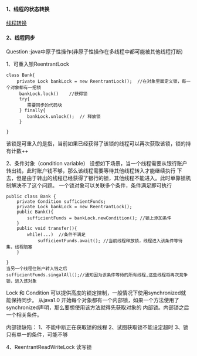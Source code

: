 #### 1、线程的状态转换
[线程转换](https://cloud.githubusercontent.com/assets/14313582/26517424/c077b30a-42ca-11e7-8e09-898d6a68be4d.jpg)                                                             
#### 2、线程同步
Question :java中原子性操作(非原子性操作在多线程中都可能被其他线程打断)

1、可重入锁ReentrantLock<br/>
        
    class Bank{
        private Lock bankLock = new ReentrantLock();  //在对象里面定义锁，每一个对象都有一把锁
         bankLock.lock()    //获得锁
         try{
            需要同步的代码块
         } finally{
            bankLock.unlock();  // 释放锁
         }
         
    }
    
该锁是可重入的是指，当前如果已经获得了该锁的线程可以再次获取该锁，锁的持有计数++

2、条件对象（condition variable）
设想如下场景，当一个线程需要从银行账户转出钱，此时账户钱不够，那么该线程需要等待其他线程转入才能继续执行
下去，但是由于转出的线程已经获得了银行的锁，其他线程不能进入。此时单靠锁机制解决不了这个问题。
一个锁对象可以关联多个条件，条件满足即可执行
    
    public class Bank {
        private Condition sufficientFunds;
        private Lock bankLock = new ReentrantLock();
        public Bank(){
            sufficientFunds = bankLock.newCondition(); //锁上添加条件
        }
        public void transfer(){
            while(...)  //条件不满足
                sufficientFunds.await(); //当前线程释放锁，线程进入该条件等待集，线程阻塞
        }
    
    }
    当另一个线程往账户转入钱之后
    sufficientFunds.singalAll();//通知因为该条件等待的所有线程,这些线程将再次竞争锁，进入该对象
    

Lock 和 Condition 可以提供高度的锁定控制，一般情况下使用synchronized就能保持同步。
从java1.0 开始每个对象都有一个内部锁，如果一个方法使用了synchronized声明，那么要想使用该方法就得先获取对象的
内部锁。内部锁之后一个相关条件。

内部锁缺陷：
1、不能中断正在获取锁的线程
2、试图获取锁不能设定超时
3、锁只有单一的条件，可能不够

4、ReentrantReadWriteLock 读写锁